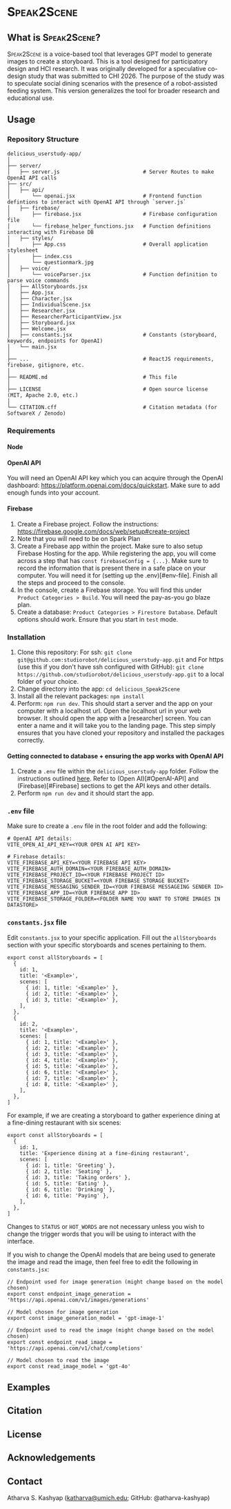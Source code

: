 # <span style="font-variant:small-caps;">Speak2Scene</span>

## What is <span style="font-variant:small-caps;">Speak2Scene</span>?
<span style="font-variant:small-caps;">Speak2Scene</span> is a voice-based tool that leverages GPT model to generate images to create a storyboard. This is a tool designed for participatory design and HCI research. It was originally developed for a speculative co-design study that was submitted to CHI 2026. The purpose of the study was to speculate social dining scenarios with the presence of a robot-assisted feeding system. This version generalizes the tool for broader research and educational use.

## Usage

### Repository Structure
```
delicious_userstudy-app/
│
├── server/
│   ├── server.js                           # Server Routes to make OpenAI API calls
├── src/                  
│   ├── api/              
│       └── openai.jsx                      # Frontend function defintions to interact with OpenAI API through `server.js`
│   ├── firebase/
│       ├── firebase.jsx                    # Firebase configuration file
│       └── firebase_helper_functions.jsx   # Function definitions interacting with Firebase DB
│   ├── styles/
│       ├── App.css                         # Overall application stylesheet
│       ├── index.css                      
│       └── questionmark.jpg
│   ├── voice/
│       └── voiceParser.jsx                 # Function definition to parse voice commands
│   ├── AllStoryboards.jsx
│   ├── App.jsx
│   ├── Character.jsx
│   ├── IndividualScene.jsx
│   ├── Researcher.jsx
│   ├── ResearcherParticipantView.jsx
│   ├── Storyboard.jsx
│   ├── Welcome.jsx
│   ├── constants.jsx                       # Constants (storyboard, keywords, endpoints for OpenAI)
│   └── main.jsx
│
├── ...                                     # ReactJS requirements, firebase, gitignore, etc.
│
├── README.md                               # This file
│
├── LICENSE                                 # Open source license (MIT, Apache 2.0, etc.)
│
└── CITATION.cff                            # Citation metadata (for SoftwareX / Zenodo)

```

### Requirements
#### Node


#### OpenAI API
You will need an OpenAI API key which you can acquire through the OpenAI dashboard: https://platform.openai.com/docs/quickstart. Make sure to add enough funds into your account.

#### Firebase
1. Create a Firebase project. Follow the instructions: https://firebase.google.com/docs/web/setup#create-project
2. Note that you will need to be on Spark Plan
3. Create a Firebase app within the project. Make sure to also setup Firebase Hosting for the app. While registering the app, you will come across a step that has `const firebaseConfig = {...}`. Make sure to record the information that is present there in a safe place on your computer. You will need it for (setting up the .env)[#env-file]. Finish all the steps and proceed to the console.
4. In the console, create a Firebase storage. You will find this under `Product Categories > Build`. You will need the pay-as-you go blaze plan.
5. Create a database: `Product Categories > Firestore Database`. Default options should work. Ensure that you start in `test` mode.

### Installation
1. Clone this repository: For ssh: `git clone git@github.com:studiorobot/delicious_userstudy-app.git` and For https (use this if you don't have ssh configured with GitHub): `git clone https://github.com/studiorobot/delicious_userstudy-app.git` to a local folder of your choice.
2. Change directory into the app: `cd delicious_Speak2Scene`
3. Install all the relevant packages: `npm install`
4. Perform: `npm run dev`. This should start a server and the app on your computer with a localhost url. Open the localhost url in your web browser. It should open the app with a [researcher] screen. You can enter a name and it will take you to the landing page. This step simply ensures that you have cloned your repository and installed the packages correctly.

#### Getting connected to database + ensuring the app works with OpenAI API
1. Create a `.env` file within the `delicious_userstudy-app` folder. Follow the instructions outlined [here](#env-file). Refer to (Open AI)[#OpenAI-API] and (Firebase)[#Firebase] sections to get the API keys and other details.
2. Perform `npm run dev` and it should start the app. 

### `.env` file
Make sure to create a `.env` file in the root folder and add the following: 
```
# OpenAI API details: 
VITE_OPEN_AI_API_KEY=<YOUR OPEN AI API KEY>

# Firebase details:
VITE_FIREBASE_API_KEY=<YOUR FIREBASE API KEY>
VITE_FIREBASE_AUTH_DOMAIN=<YOUR FIREBASE_AUTH_DOMAIN>
VITE_FIREBASE_PROJECT_ID=<YOUR FIREBASE PROJECT ID>
VITE_FIREBASE_STORAGE_BUCKET=<YOUR FIREBASE STORAGE BUCKET>
VITE_FIREBASE_MESSAGING_SENDER_ID=<YOUR FIREBASE MESSAGEING SENDER ID>
VITE_FIREBASE_APP_ID=<YOUR FIREBASE APP ID>
VITE_FIREBASE_STORAGE_FOLDER=<FOLDER NAME YOU WANT TO STORE IMAGES IN DATASTORE>
```

### `constants.jsx` file
Edit `constants.jsx` to your specific application. Fill out the `allStoryboards` section with your specific storyboards and scenes pertaining to them.
```
export const allStoryboards = [
  {
    id: 1,
    title: '<Example>',
    scenes: [
      { id: 1, title: '<Example>' },
      { id: 2, title: '<Example>' },
      { id: 3, title: '<Example>' },
    ],
  },
  {
    id: 2,
    title: '<Example>',
    scenes: [
      { id: 1, title: '<Example>' },
      { id: 2, title: '<Example>' },
      { id: 3, title: '<Example>' },
      { id: 4, title: '<Example>' },
      { id: 5, title: '<Example>' },
      { id: 6, title: '<Example>' },
      { id: 7, title: '<Example>' },
      { id: 8, title: '<Example>' },
    ],
  },
]
``` 
For example, if we are creating a storyboard to gather experience dining at a fine-dining restaurant with six scenes:
```
export const allStoryboards = [
  {
    id: 1,
    title: 'Experience dining at a fine-dining restaurant',
    scenes: [
      { id: 1, title: 'Greeting' },
      { id: 2, title: 'Seating' },
      { id: 3, title: 'Taking orders' },
      { id: 5, title: 'Eating' },
      { id: 6, title: 'Drinking' },
      { id: 6, title: 'Paying' },
    ],
  },
]
```

Changes to `STATUS` or `HOT_WORDS` are not necessary unless you wish to change the trigger words that you will be using to interact with the interface.

If you wish to change the OpenAI models that are being used to generate the image and read the image, then feel free to edit the following in `constants.jsx`:
```
// Endpoint used for image generation (might change based on the model chosen)
export const endpoint_image_generation = 'https://api.openai.com/v1/images/generations'

// Model chosen for image generation
export const image_generation_model = 'gpt-image-1'
```
```
// Endpoint used to read the image (might change based on the model chosen)
export const endpoint_read_image = 'https://api.openai.com/v1/chat/completions'

// Model chosen to read the image
export const read_image_model = 'gpt-4o'
```
## Examples

## Citation

## License

## Acknowledgements

## Contact
Atharva S. Kashyap (katharva@umich.edu; GitHub: @atharva-kashyap)
